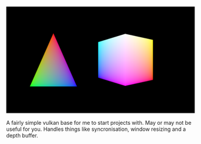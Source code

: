 ![a triangle and a cube](readme/triangle_and_cube.png)

A fairly simple vulkan base for me to start projects with. May or may not be useful for you. Handles things like syncronisation, window resizing and a depth buffer.
